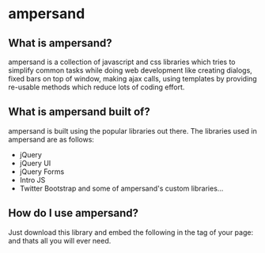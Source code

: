 ampersand
=========

What is ampersand?
------------------
ampersand is a collection of javascript and css libraries which tries to simplify common tasks while doing web development like creating dialogs, 
fixed bars on top of window, making ajax calls, using templates by providing re-usable methods which reduce lots of coding effort.

What is ampersand built of?
---------------------------
ampersand is built using the popular libraries out there. The libraries used in ampersand are as follows:
* jQuery
* jQuery UI
* jQuery Forms
* Intro JS
* Twitter Bootstrap
and some of ampersand's custom libraries...

How do I use ampersand?
-----------------------
Just download this library and embed the following in the <head> tag of your page:
	<script type="text/javascript" src="jquery/jquery-1.10.2.min.js"></script>
	<script type="text/javascript" src="js/ampersand.min.js"></script>
and thats all you will ever need.